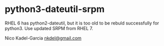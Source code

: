 python3-dateutil-srpm
=====================

RHEL 6 has python2-dateutil, but it is too old to be rebuld successfully
for python3. Use updated SRPM from RHEL 7.

Nico Kadel-Garcia <nkdel@gmail.com>

